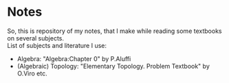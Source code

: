 
# Notes
So, this is repository of my notes, that I make while reading some textbooks on several subjects. 
<br> List of subjects and literature I use:
 * Algebra: "Algebra:Chapter 0" by P.Aluffi
 * (Algebraic) Topology: "Elementary Topology. Problem Textbook" by O.Viro etc.
